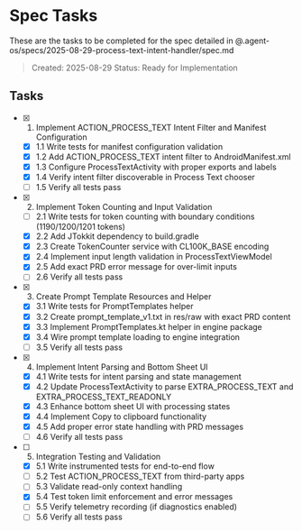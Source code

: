 # Spec Tasks

These are the tasks to be completed for the spec detailed in @.agent-os/specs/2025-08-29-process-text-intent-handler/spec.md

> Created: 2025-08-29
> Status: Ready for Implementation

## Tasks

- [x] 1. Implement ACTION_PROCESS_TEXT Intent Filter and Manifest Configuration
  - [x] 1.1 Write tests for manifest configuration validation
  - [x] 1.2 Add ACTION_PROCESS_TEXT intent filter to AndroidManifest.xml
  - [x] 1.3 Configure ProcessTextActivity with proper exports and labels
  - [x] 1.4 Verify intent filter discoverable in Process Text chooser
  - [ ] 1.5 Verify all tests pass

- [x] 2. Implement Token Counting and Input Validation
  - [ ] 2.1 Write tests for token counting with boundary conditions (1190/1200/1201 tokens)
  - [x] 2.2 Add JTokkit dependency to build.gradle
  - [x] 2.3 Create TokenCounter service with CL100K_BASE encoding
  - [x] 2.4 Implement input length validation in ProcessTextViewModel
  - [x] 2.5 Add exact PRD error message for over-limit inputs
  - [ ] 2.6 Verify all tests pass

- [x] 3. Create Prompt Template Resources and Helper
  - [x] 3.1 Write tests for PromptTemplates helper
  - [x] 3.2 Create prompt_template_v1.txt in res/raw with exact PRD content
  - [x] 3.3 Implement PromptTemplates.kt helper in engine package
  - [x] 3.4 Wire prompt template loading to engine integration
  - [ ] 3.5 Verify all tests pass

- [x] 4. Implement Intent Parsing and Bottom Sheet UI
  - [x] 4.1 Write tests for intent parsing and state management
  - [x] 4.2 Update ProcessTextActivity to parse EXTRA_PROCESS_TEXT and EXTRA_PROCESS_TEXT_READONLY
  - [x] 4.3 Enhance bottom sheet UI with processing states
  - [x] 4.4 Implement Copy to clipboard functionality
  - [x] 4.5 Add proper error state handling with PRD messages
  - [ ] 4.6 Verify all tests pass

- [ ] 5. Integration Testing and Validation
  - [x] 5.1 Write instrumented tests for end-to-end flow
  - [ ] 5.2 Test ACTION_PROCESS_TEXT from third-party apps
  - [ ] 5.3 Validate read-only context handling
  - [x] 5.4 Test token limit enforcement and error messages
  - [ ] 5.5 Verify telemetry recording (if diagnostics enabled)
  - [ ] 5.6 Verify all tests pass
